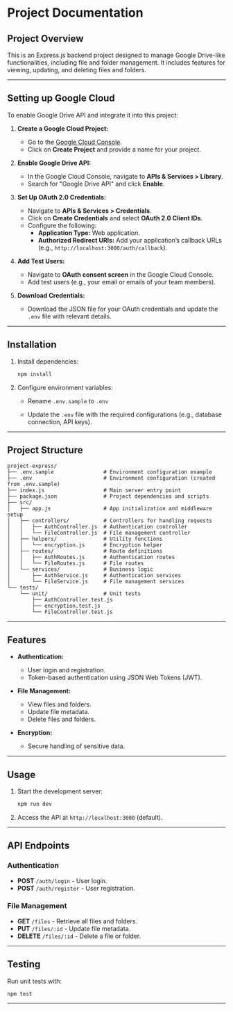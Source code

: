 # Project Documentation

## Project Overview
This is an Express.js backend project designed to manage Google Drive-like functionalities, including file and folder management. It includes features for viewing, updating, and deleting files and folders.

---

## Setting up Google Cloud

To enable Google Drive API and integrate it into this project:

1. **Create a Google Cloud Project:**
   - Go to the [Google Cloud Console](https://console.cloud.google.com/).
   - Click on **Create Project** and provide a name for your project.

2. **Enable Google Drive API:**
   - In the Google Cloud Console, navigate to **APIs & Services > Library**.
   - Search for "Google Drive API" and click **Enable**.

3. **Set Up OAuth 2.0 Credentials:**
   - Navigate to **APIs & Services > Credentials**.
   - Click on **Create Credentials** and select **OAuth 2.0 Client IDs**.
   - Configure the following:
     - **Application Type:** Web application.
     - **Authorized Redirect URIs:** Add your application’s callback URLs (e.g., `http://localhost:3000/auth/callback`).

4. **Add Test Users:**
   - Navigate to **OAuth consent screen** in the Google Cloud Console.
   - Add test users (e.g., your email or emails of your team members).

5. **Download Credentials:**
   - Download the JSON file for your OAuth credentials and update the `.env` file with relevant details.

---

## Installation

1. Install dependencies:
   ```bash
   npm install
   ```
2. Configure environment variables:
   - Rename `.env.sample` to `.env`

   - Update the `.env` file with the required configurations (e.g., database connection, API keys).

---



## Project Structure

```
project-express/
├── .env.sample                # Environment configuration example
├── .env                       # Environment configuration (created from .env.sample)
├── index.js                   # Main server entry point
├── package.json               # Project dependencies and scripts
├── src/
│   ├── app.js                 # App initialization and middleware setup
│   ├── controllers/           # Controllers for handling requests
│   │   ├── AuthController.js  # Authentication controller
│   │   └── FileController.js  # File management controller
│   ├── helpers/               # Utility functions
│   │   └── encryption.js      # Encryption helper
│   ├── routes/                # Route definitions
│   │   ├── AuthRoutes.js      # Authentication routes
│   │   └── FileRoutes.js      # File routes
│   └── services/              # Business logic
│       ├── AuthService.js     # Authentication services
│       └── FileService.js     # File management services
└── tests/
    └── unit/                  # Unit tests
        ├── AuthController.test.js
        ├── encryption.test.js
        └── FileController.test.js
```

---

## Features

- **Authentication:**
  - User login and registration.
  - Token-based authentication using JSON Web Tokens (JWT).

- **File Management:**
  - View files and folders.
  - Update file metadata.
  - Delete files and folders.

- **Encryption:**
  - Secure handling of sensitive data.

---

## Usage

1. Start the development server:
   ```bash
   npm run dev
   ```
2. Access the API at `http://localhost:3000` (default).

---

## API Endpoints

### Authentication
- **POST** `/auth/login` - User login.
- **POST** `/auth/register` - User registration.

### File Management
- **GET** `/files` - Retrieve all files and folders.
- **PUT** `/files/:id` - Update file metadata.
- **DELETE** `/files/:id` - Delete a file or folder.

---

## Testing

Run unit tests with:
```bash
npm test
```

---


